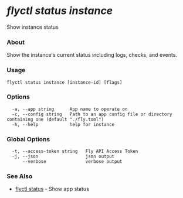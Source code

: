 # _flyctl status instance_

Show instance status

### About

Show the instance's current status including logs, checks, 
and events.

### Usage
~~~
flyctl status instance [instance-id] [flags]
~~~

### Options

~~~
  -a, --app string      App name to operate on
  -c, --config string   Path to an app config file or directory containing one (default "./fly.toml")
  -h, --help            help for instance
~~~

### Global Options

~~~
  -t, --access-token string   Fly API Access Token
  -j, --json                  json output
      --verbose               verbose output
~~~

### See Also

* [flyctl status](/docs/flyctl/status/)	 - Show app status

